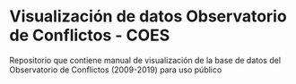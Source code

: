 # Visualización de datos Observatorio de Conflictos - COES
Repositorio que contiene manual de visualización de la base de datos del Observatorio de Conflictos (2009-2019) para uso público
